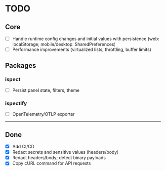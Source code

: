 # TODO

## Core
- [ ] Handle runtime config changes and initial values with persistence (web: localStorage; mobile/desktop: SharedPreferences)
- [ ] Performance improvements (virtualized lists, throttling, buffer limits)

## Packages
### ispect
- [ ] Persist panel state, filters, theme
### ispectify
- [ ] OpenTelemetry/OTLP exporter

---

## Done
- [x] Add CI/CD
- [x] Redact secrets and sensitive values (headers/body)
- [x] Redact headers/body; detect binary payloads
- [x] Copy cURL command for API requests